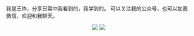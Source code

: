
我是王炸，分享日常中我看到的，我学到的。
可以关注我的公众号，也可以加我微信，欢迎和我聊天。
<div align="center">
<img src="https://github.com/yetaimei/be_coder/blob/master/img/公众号二维码.jpeg">
<img src="https://github.com/yetaimei/be_coder/blob/master/img/微信二维码.jpeg">
</div>
